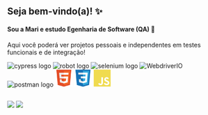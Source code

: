## Seja bem-vindo(a)! ✨
#### Sou a Mari e estudo Egenharia de Software (QA) 🌠
Aqui você poderá ver projetos pessoais e independentes em testes funcionais e de integração!

<div style="text-align:left">
<img src="https://images.ctfassets.net/q5gr0s7pk997/Th8458WoDPgh1xOcYjv4Q/b2328d538c7d499853bfff3ac11540c5/Cypress.png" height="40" width="40" alt="cypress logo"  />
<img src="https://cdn.jsdelivr.net/npm/simple-icons@4.19.0/icons/robotframework.svg" height="40" width="52" alt="robot logo"  />
<img src="https://seeklogo.com/images/S/selenium-logo-A1B53CEFB0-seeklogo.com.png" height="40" width="40" alt="selenium logo"  />
<img alt="WebdriverIO" src="https://webdriver.io/assets/images/robot-3677788dd63849c56aa5cb3f332b12d5.svg" width="34">
<img src="https://www.svgrepo.com/show/354202/postman-icon.svg" height="40" width="52" alt="postman logo"  />
  <img alt="WebdriverIO" src="https://raw.githubusercontent.com/devicons/devicon/master/icons/html5/html5-original.svg" width="40">
  <img alt="WebdriverIO" src="https://raw.githubusercontent.com/devicons/devicon/master/icons/css3/css3-original.svg" width="40">
  <img alt="WebdriverIO" src="https://raw.githubusercontent.com/devicons/devicon/master/icons/javascript/javascript-plain.svg" width="40">
</div>
  
  ##
 
<div> 
  <a href = "mailto:marilosilveirat@gmail.com"><img src="https://img.shields.io/badge/-Gmail-%23333?style=for-the-badge&logo=gmail&logoColor=white" target="_blank"></a>
  <a href="https://www.linkedin.com/in/mariana-o-silveira" target="_blank"><img src="https://img.shields.io/badge/-LinkedIn-%230077B5?style=for-the-badge&logo=linkedin&logoColor=white" target="_blank"></a> 
  
</div>
